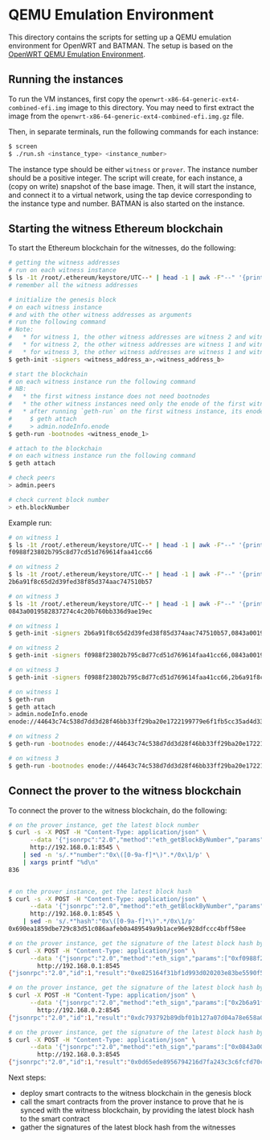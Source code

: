 # QEMU Emulation Environment

This directory contains the scripts for setting up a QEMU emulation environment for OpenWRT and BATMAN. The setup is based on the [OpenWRT QEMU Emulation Environment](https://www.open-mesh.org/doc/devtools/Emulation_Environment.html). 

## Running the instances

To run the VM instances, first copy the `openwrt-x86-64-generic-ext4-combined-efi.img` image to this directory. You may need to first extract the image from the `openwrt-x86-64-generic-ext4-combined-efi.img.gz` file.

Then, in separate terminals, run the following commands for each instance:

```bash
$ screen
$ ./run.sh <instance_type> <instance_number>
```

The instance type should be either `witness` or `prover`. The instance number should be a positive integer. The script will create, for each instance, a (copy on write) snapshot of the base image. Then, it will start the instance, and connect it to a virtual network, using the tap device corresponding to the instance type and number. BATMAN is also started on the instance. 

## Starting the witness Ethereum blockchain

To start the Ethereum blockchain for the witnesses, do the following:

```bash
# getting the witness addresses
# run on each witness instance
$ ls -1t /root/.ethereum/keystore/UTC--* | head -1 | awk -F"--" '{print $3}'
# remember all the witness addresses

# initialize the genesis block
# on each witness instance 
# and with the other witness addresses as arguments 
# run the following command
# Note: 
#   * for witness 1, the other witness addresses are witness 2 and witness 3
#   * for witness 2, the other witness addresses are witness 1 and witness 3
#   * for witness 3, the other witness addresses are witness 1 and witness 2
$ geth-init -signers <witness_address_a>,<witness_address_b>

# start the blockchain
# on each witness instance run the following command
# NB:   
#   * the first witness instance does not need bootnodes
#   * the other witness instances need only the enode of the first witness instance
#   * after running `geth-run` on the first witness instance, its enode can be obtained by running the following command
#     $ geth attach
#     > admin.nodeInfo.enode
$ geth-run -bootnodes <witness_enode_1>

# attach to the blockchain
# on each witness instance run the following command
$ geth attach

# check peers
> admin.peers

# check current block number
> eth.blockNumber
```

Example run:

```bash
# on witness 1
$ ls -1t /root/.ethereum/keystore/UTC--* | head -1 | awk -F"--" '{print $3}'
f0988f23802b795c8d77cd51d769614faa41cc66

# on witness 2
$ ls -1t /root/.ethereum/keystore/UTC--* | head -1 | awk -F"--" '{print $3}'
2b6a91f8c65d2d39fed38f85d374aac747510b57

# on witness 3
$ ls -1t /root/.ethereum/keystore/UTC--* | head -1 | awk -F"--" '{print $3}'
0843a0019582837274c4c20b760bb336d9ae19ec

# on witness 1
$ geth-init -signers 2b6a91f8c65d2d39fed38f85d374aac747510b57,0843a0019582837274c4c20b760bb336d9ae19ec

# on witness 2
$ geth-init -signers f0988f23802b795c8d77cd51d769614faa41cc66,0843a0019582837274c4c20b760bb336d9ae19ec

# on witness 3
$ geth-init -signers f0988f23802b795c8d77cd51d769614faa41cc66,2b6a91f8c65d2d39fed38f85d374aac747510b57

# on witness 1
$ geth-run
$ geth attach
> admin.nodeInfo.enode
enode://44643c74c538d7dd3d28f46bb33ff29ba20e1722199779e6f1fb5cc35ad4d33fa9f9e2747bd2caa22d1a66c734368a67365b4e3ff8015cc851b545d394dc43de@192.168.0.1:30301

# on witness 2
$ geth-run -bootnodes enode://44643c74c538d7dd3d28f46bb33ff29ba20e1722199779e6f1fb5cc35ad4d33fa9f9e2747bd2caa22d1a66c734368a67365b4e3ff8015cc851b545d394dc43de@192.168.0.1:30301

# on witness 3
$ geth-run -bootnodes enode://44643c74c538d7dd3d28f46bb33ff29ba20e1722199779e6f1fb5cc35ad4d33fa9f9e2747bd2caa22d1a66c734368a67365b4e3ff8015cc851b545d394dc43de@192.168.0.1:30301
```

## Connect the prover to the witness blockchain

To connect the prover to the witness blockchain, do the following:

```bash
# on the prover instance, get the latest block number
$ curl -s -X POST -H "Content-Type: application/json" \
      --data '{"jsonrpc":"2.0","method":"eth_getBlockByNumber","params":["latest",true],"id":1}' \
      http://192.168.0.1:8545 \
    | sed -n 's/.*"number":"0x\([0-9a-f]*\)".*/0x\1/p' \
    | xargs printf "%d\n"
836


# on the prover instance, get the latest block hash
$ curl -s -X POST -H "Content-Type: application/json" \
      --data '{"jsonrpc":"2.0","method":"eth_getBlockByNumber","params":["latest",true],"id":1}' \
      http://192.168.0.1:8545 \
    | sed -n 's/.*"hash":"0x\([0-9a-f]*\)".*/0x\1/p'
0x690ea1859dbe729c83d51c086aafeb0a489549a9b1ace96e928dfccc4bff58ee

# on the prover instance, get the signature of the latest block hash by the witness 1
$ curl -X POST -H "Content-Type: application/json" \
      --data '{"jsonrpc":"2.0","method":"eth_sign","params":["0xf0988f23802b795c8d77cd51d769614faa41cc66", "0x690ea1859dbe729c83d51c086aafeb0a489549a9b1ace96e928dfccc4bff58ee"],"id":1}' \
        http://192.168.0.1:8545
{"jsonrpc":"2.0","id":1,"result":"0xe825164f31bf1d993d020203e83be5590f53c7bcff5007be76cbe612ebb69bdb148ea9d1607ef4423fca71656f27fd08b597378ff05d9707e7c957595b5c4bd81b"}

# on the prover instance, get the signature of the latest block hash by the witness 2
$ curl -X POST -H "Content-Type: application/json" \
      --data '{"jsonrpc":"2.0","method":"eth_sign","params":["0x2b6a91f8c65d2d39fed38f85d374aac747510b57", "0x690ea1859dbe729c83d51c086aafeb0a489549a9b1ace96e928dfccc4bff58ee"],"id":1}' \
        http://192.168.0.2:8545
{"jsonrpc":"2.0","id":1,"result":"0xdc793792b89dbf01b127a07d04a78e658a0a56ac0626e86c0ffdbd36575dd2e16145acc92e6a19d0d911d2b7e49bc777ee5a47b2bc174f0e074f1c6c44a288391c"}

# on the prover instance, get the signature of the latest block hash by the witness 3
$ curl -X POST -H "Content-Type: application/json" \
      --data '{"jsonrpc":"2.0","method":"eth_sign","params":["0x0843a0019582837274c4c20b760bb336d9ae19ec", "0x690ea1859dbe729c83d51c086aafeb0a489549a9b1ace96e928dfccc4bff58ee"],"id":1}' \
        http://192.168.0.3:8545
{"jsonrpc":"2.0","id":1,"result":"0x0d65ede8956794216d7fa243c3c6fcfd70c1f65a763cf4ce67f2eb96acad21f20b807b6b51a2b559e1049b5db6d4bad0c9dd15fa273fa46f882a9d063b14e4be1b"}

```


Next steps:

* deploy smart contracts to the witness blockchain in the genesis block
* call the smart contracts from the prover instance to prove that he is synced with the witness blockchain, by providing the latest block hash to the smart contract
* gather the signatures of the latest block hash from the witnesses